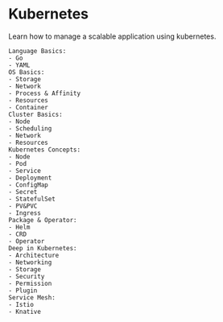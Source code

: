# Kubernetes

Learn how to manage a scalable application using kubernetes.

```roadmap
Language Basics:
- Go
- YAML
OS Basics:
- Storage
- Network
- Process & Affinity
- Resources
- Container
Cluster Basics:
- Node
- Scheduling
- Network
- Resources
Kubernetes Concepts:
- Node
- Pod
- Service
- Deployment
- ConfigMap
- Secret
- StatefulSet
- PV&PVC
- Ingress
Package & Operator:
- Helm
- CRD
- Operator
Deep in Kubernetes:
- Architecture
- Networking
- Storage
- Security
- Permission
- Plugin
Service Mesh:
- Istio
- Knative
```